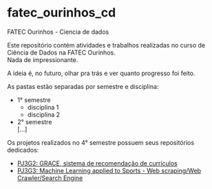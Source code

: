 # fatec_ourinhos_cd
FATEC Ourinhos - Ciencia de dados

Este repositório contém atividades e trabalhos realizadas no curso de Ciência de Dados na FATEC Ourinhos. <br>
Nada de impressionante.

A ideia é, no futuro, olhar pra trás e ver quanto progresso foi feito.

As pastas estão separadas por semestre e disciplina:
  - 1° semestre
    - disciplina 1
    - disciplina 2
  - 2° semestre
    <br>[...]

Os projetos realizados no 4° semestre possuem seus repositórios dedicados:
  - <a href="https://github.com/jaoferr/PJ3G2"> PJ3G2: GRACE, sistema de recomendação de currículos
  - <a href="https://github.com/jaoferr/PJ3G3"> PJ3G3: Machine Learning applied to Sports - Web scraping/Web Crawler/Search Engine </a>
